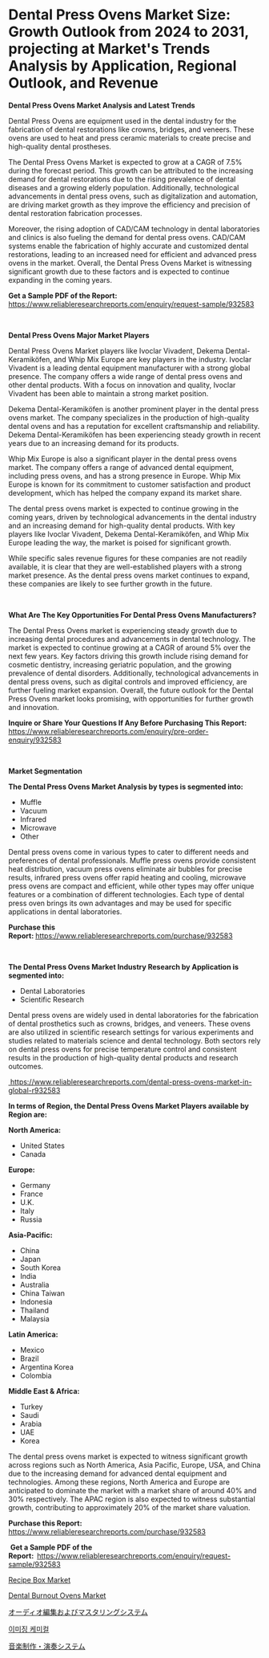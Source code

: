 <p><h1>Dental Press Ovens Market Size: Growth Outlook from 2024 to 2031, projecting at Market's Trends Analysis by Application, Regional Outlook, and Revenue</h1></p><p><strong>Dental Press Ovens Market Analysis and Latest Trends</strong></p>
<p><p>Dental Press Ovens are equipment used in the dental industry for the fabrication of dental restorations like crowns, bridges, and veneers. These ovens are used to heat and press ceramic materials to create precise and high-quality dental prostheses.</p><p>The Dental Press Ovens Market is expected to grow at a CAGR of 7.5% during the forecast period. This growth can be attributed to the increasing demand for dental restorations due to the rising prevalence of dental diseases and a growing elderly population. Additionally, technological advancements in dental press ovens, such as digitalization and automation, are driving market growth as they improve the efficiency and precision of dental restoration fabrication processes.</p><p>Moreover, the rising adoption of CAD/CAM technology in dental laboratories and clinics is also fueling the demand for dental press ovens. CAD/CAM systems enable the fabrication of highly accurate and customized dental restorations, leading to an increased need for efficient and advanced press ovens in the market. Overall, the Dental Press Ovens Market is witnessing significant growth due to these factors and is expected to continue expanding in the coming years.</p></p>
<p><strong>Get a Sample PDF of the Report:&nbsp;</strong> <a href="https://www.reliableresearchreports.com/enquiry/request-sample/932583">https://www.reliableresearchreports.com/enquiry/request-sample/932583</a></p>
<p>&nbsp;</p>
<p><strong>Dental Press Ovens Major Market Players</strong></p>
<p><p>Dental Press Ovens Market players like Ivoclar Vivadent, Dekema Dental-Keramiköfen, and Whip Mix Europe are key players in the industry. Ivoclar Vivadent is a leading dental equipment manufacturer with a strong global presence. The company offers a wide range of dental press ovens and other dental products. With a focus on innovation and quality, Ivoclar Vivadent has been able to maintain a strong market position.</p><p>Dekema Dental-Keramiköfen is another prominent player in the dental press ovens market. The company specializes in the production of high-quality dental ovens and has a reputation for excellent craftsmanship and reliability. Dekema Dental-Keramiköfen has been experiencing steady growth in recent years due to an increasing demand for its products.</p><p>Whip Mix Europe is also a significant player in the dental press ovens market. The company offers a range of advanced dental equipment, including press ovens, and has a strong presence in Europe. Whip Mix Europe is known for its commitment to customer satisfaction and product development, which has helped the company expand its market share.</p><p>The dental press ovens market is expected to continue growing in the coming years, driven by technological advancements in the dental industry and an increasing demand for high-quality dental products. With key players like Ivoclar Vivadent, Dekema Dental-Keramiköfen, and Whip Mix Europe leading the way, the market is poised for significant growth.</p><p>While specific sales revenue figures for these companies are not readily available, it is clear that they are well-established players with a strong market presence. As the dental press ovens market continues to expand, these companies are likely to see further growth in the future.</p></p>
<p>&nbsp;</p>
<p><strong>What Are The Key Opportunities For Dental Press Ovens Manufacturers?</strong></p>
<p><p>The Dental Press Ovens market is experiencing steady growth due to increasing dental procedures and advancements in dental technology. The market is expected to continue growing at a CAGR of around 5% over the next few years. Key factors driving this growth include rising demand for cosmetic dentistry, increasing geriatric population, and the growing prevalence of dental disorders. Additionally, technological advancements in dental press ovens, such as digital controls and improved efficiency, are further fueling market expansion. Overall, the future outlook for the Dental Press Ovens market looks promising, with opportunities for further growth and innovation.</p></p>
<p><strong>Inquire or Share Your Questions If Any Before Purchasing This Report:</strong> <a href="https://www.reliableresearchreports.com/enquiry/pre-order-enquiry/932583">https://www.reliableresearchreports.com/enquiry/pre-order-enquiry/932583</a></p>
<p>&nbsp;</p>
<p><strong>Market Segmentation</strong></p>
<p><strong>The Dental Press Ovens Market Analysis by types is segmented into:</strong></p>
<p><ul><li>Muffle</li><li>Vacuum</li><li>Infrared</li><li>Microwave</li><li>Other</li></ul></p>
<p><p>Dental press ovens come in various types to cater to different needs and preferences of dental professionals. Muffle press ovens provide consistent heat distribution, vacuum press ovens eliminate air bubbles for precise results, infrared press ovens offer rapid heating and cooling, microwave press ovens are compact and efficient, while other types may offer unique features or a combination of different technologies. Each type of dental press oven brings its own advantages and may be used for specific applications in dental laboratories.</p></p>
<p><strong>Purchase this Report:&nbsp;</strong><a href="https://www.reliableresearchreports.com/purchase/932583">https://www.reliableresearchreports.com/purchase/932583</a></p>
<p>&nbsp;</p>
<p><strong>The Dental Press Ovens Market Industry Research by Application is segmented into:</strong></p>
<p><ul><li>Dental Laboratories</li><li>Scientific Research</li></ul></p>
<p><p>Dental press ovens are widely used in dental laboratories for the fabrication of dental prosthetics such as crowns, bridges, and veneers. These ovens are also utilized in scientific research settings for various experiments and studies related to materials science and dental technology. Both sectors rely on dental press ovens for precise temperature control and consistent results in the production of high-quality dental products and research outcomes.</p></p>
<p><a href="https://www.reliableresearchreports.com/dental-press-ovens-market-in-global-r932583">&nbsp;https://www.reliableresearchreports.com/dental-press-ovens-market-in-global-r932583</a></p>
<p><strong>In terms of Region, the Dental Press Ovens Market Players available by Region are:</strong></p>
<p>
    <p> <strong> North America: </strong>
        <ul>
            <li>United States</li>
            <li>Canada</li>
        </ul>
        </p> 
    <p> <strong> Europe: </strong>
        <ul>
            <li>Germany</li>
            <li>France</li>
            <li>U.K.</li>
            <li>Italy</li>
            <li>Russia</li>
        </ul>
        </p> 
    <p> <strong> Asia-Pacific: </strong>
        <ul>
            <li>China</li>
            <li>Japan</li>
            <li>South Korea</li>
            <li>India</li>
            <li>Australia</li>
            <li>China Taiwan</li>
            <li>Indonesia</li>
            <li>Thailand</li>
            <li>Malaysia</li>
        </ul>
        </p> 
    <p> <strong> Latin America: </strong>
        <ul>
            <li>Mexico</li>
            <li>Brazil</li>
            <li>Argentina Korea</li>
            <li>Colombia</li>
        </ul>
        </p> 
    <p> <strong> Middle East & Africa: </strong>
        <ul>
            <li>Turkey</li>
            <li>Saudi</li>
            <li>Arabia</li>
            <li>UAE</li>
            <li>Korea</li>
        </ul>
    </p>
    </p>
<p><p>The dental press ovens market is expected to witness significant growth across regions such as North America, Asia Pacific, Europe, USA, and China due to the increasing demand for advanced dental equipment and technologies. Among these regions, North America and Europe are anticipated to dominate the market with a market share of around 40% and 30% respectively. The APAC region is also expected to witness substantial growth, contributing to approximately 20% of the market share valuation.</p></p>
<p><strong>Purchase this Report: </strong><a href="https://www.reliableresearchreports.com/purchase/932583">https://www.reliableresearchreports.com/purchase/932583</a></p>
<p>&nbsp;<strong>Get a Sample PDF of the Report:&nbsp;&nbsp;</strong><a href="https://www.reliableresearchreports.com/enquiry/request-sample/932583">https://www.reliableresearchreports.com/enquiry/request-sample/932583</a></p>
<p><strong></strong></p>
<p><p><a href="https://www.linkedin.com/pulse/recipe-box-market-analysis-its-cagr-segmentation-global-psjxc">Recipe Box Market</a></p><p><a href="https://github.com/IzaiahBartell/Market-Research-Report-List-1/blob/main/dental-burnout-ovens-market.md">Dental Burnout Ovens Market</a></p><p><a href="https://github.com/VinceMarvin1/Market-Research-Report-List-1/blob/main/565367183489.md">オーディオ編集およびマスタリングシステム</a></p><p><a href="https://medium.com/@lucianmaluan2022/%ED%99%94%ED%95%99-%EC%8B%9C%EC%9E%A5%EC%9D%80-%EC%8B%9C%EC%9E%A5-%EC%A0%90%EC%9C%A0%EC%9C%A8-%EC%8B%9C%EC%9E%A5-%EB%8F%99%ED%96%A5-%EB%B0%8F-%EC%8B%9C%EC%9E%A5-%EC%84%B1%EC%9E%A5%EC%97%90-%EB%8C%80%ED%95%9C-%EC%A0%95%EB%B3%B4%EB%A5%BC-%EC%A0%9C%EA%B3%B5%ED%95%A9%EB%8B%88%EB%8B%A4-9c161bc56c3b">이미징 케미컬</a></p><p><a href="https://github.com/DayanaRunolfsdottir/Market-Research-Report-List-1/blob/main/264931883490.md">音楽制作・演奏システム</a></p></p>